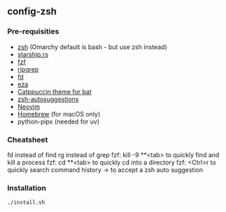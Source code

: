 ## config-zsh

### Pre-requisities
- [zsh](https://www.zsh.org/) (Omarchy default is bash - but use zsh instead)
- [starship.rs](https://starship.rs/)
- [fzf](https://github.com/junegunn/fzf)
- [ripgrep](https://github.com/BurntSushi/ripgrep)
- [fd](https://github.com/sharkdp/fd)
- [eza](https://github.com/eza-community/eza)
- [Catppuccin theme for bat](https://github.com/catppuccin/bat)
- [zsh-autosuggestions](https://github.com/zsh-users/zsh-autosuggestions)
- [Neovim](https://neovim.io)
- [Homebrew](https://brew.sh) (for macOS only)
- python-pipx (needed for uv)

### Cheatsheet

fd instead of find
rg instead of grep
fzf: kill -9 \*\*\<tab\> to quickly find and kill a process
fzf: cd \*\*\<tab\> to quickly cd into a directory
fzf: \<Ctrl\>r to quickly search command history
&rarr; to accept a zsh auto suggestion

### Installation 

    ./install.sh

